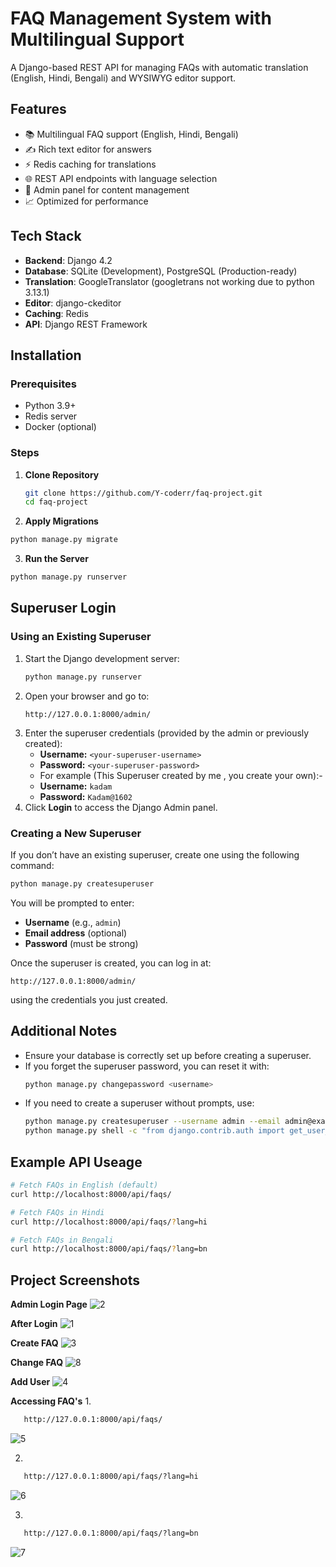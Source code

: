# FAQ Management System with Multilingual Support

A Django-based REST API for managing FAQs with automatic translation (English, Hindi, Bengali) and WYSIWYG editor support.

## Features

- 📚 Multilingual FAQ support (English, Hindi, Bengali)
- ✍️ Rich text editor for answers
- ⚡ Redis caching for translations
- 🌐 REST API endpoints with language selection
- 🔐 Admin panel for content management
- 📈 Optimized for performance

## Tech Stack

- **Backend**: Django 4.2
- **Database**: SQLite (Development), PostgreSQL (Production-ready)
- **Translation**: GoogleTranslator (googletrans not working due to python 3.13.1)
- **Editor**: django-ckeditor
- **Caching**: Redis
- **API**: Django REST Framework

## Installation

### Prerequisites
- Python 3.9+
- Redis server
- Docker (optional)

### Steps

1. **Clone Repository**
   ```bash
   git clone https://github.com/Y-coderr/faq-project.git
   cd faq-project

2. **Apply Migrations**
```bash
python manage.py migrate
```

3. **Run the Server**
```bash
python manage.py runserver
```

## Superuser Login

### Using an Existing Superuser
1. Start the Django development server:
   ```bash
   python manage.py runserver
   ```
2. Open your browser and go to:
   ```
   http://127.0.0.1:8000/admin/
   ```
3. Enter the superuser credentials (provided by the admin or previously created):
   - **Username:** `<your-superuser-username>`
   - **Password:** `<your-superuser-password>`
   - For example (This Superuser created by me , you create your own):-
   - **Username:** `kadam`
   - **Password:** `Kadam@1602`
4. Click **Login** to access the Django Admin panel.

### Creating a New Superuser
If you don’t have an existing superuser, create one using the following command:
```bash
python manage.py createsuperuser
```
You will be prompted to enter:
- **Username** (e.g., `admin`)
- **Email address** (optional)
- **Password** (must be strong)

Once the superuser is created, you can log in at:
```
http://127.0.0.1:8000/admin/
```
using the credentials you just created.

## Additional Notes
- Ensure your database is correctly set up before creating a superuser.
- If you forget the superuser password, you can reset it with:
  ```bash
  python manage.py changepassword <username>
  ```
- If you need to create a superuser without prompts, use:
  ```bash
  python manage.py createsuperuser --username admin --email admin@example.com --noinput
  python manage.py shell -c "from django.contrib.auth import get_user_model; User = get_user_model(); User.objects.filter(username='admin').update(password='pbkdf2_sha256$...')"


## Example API Useage
```bash
# Fetch FAQs in English (default)
curl http://localhost:8000/api/faqs/

# Fetch FAQs in Hindi
curl http://localhost:8000/api/faqs/?lang=hi

# Fetch FAQs in Bengali
curl http://localhost:8000/api/faqs/?lang=bn
```

  
## Project Screenshots
   **Admin Login Page**
![2](https://github.com/user-attachments/assets/a2a2d137-5de4-44ba-8e71-80057e36752e)


   **After Login**
![1](https://github.com/user-attachments/assets/71463e2b-a4e5-4f9c-940d-35884fab12a6)


   **Create FAQ**
![3](https://github.com/user-attachments/assets/df4a45de-8d9f-406b-a87b-2d81b397419b)


   **Change FAQ**
![8](https://github.com/user-attachments/assets/c73e8382-648d-4988-aef8-51e38e27a275)


   **Add User**
![4](https://github.com/user-attachments/assets/ff697126-0904-4120-a352-dd036ef1db8e)


   **Accessing FAQ's**
   1.
   ```bash
      http://127.0.0.1:8000/api/faqs/
   ```
![5](https://github.com/user-attachments/assets/95c51b04-2418-43af-a8ab-f5faaf9cbf68)


   2.
   ```bash
      http://127.0.0.1:8000/api/faqs/?lang=hi
   ```
![6](https://github.com/user-attachments/assets/90e3f3d4-27e0-4fbe-9318-96e40ead062c)


   3.
   ```bash
      http://127.0.0.1:8000/api/faqs/?lang=bn
   ```
![7](https://github.com/user-attachments/assets/35a9dfea-e973-40d5-82d8-9f38d4a55050)

